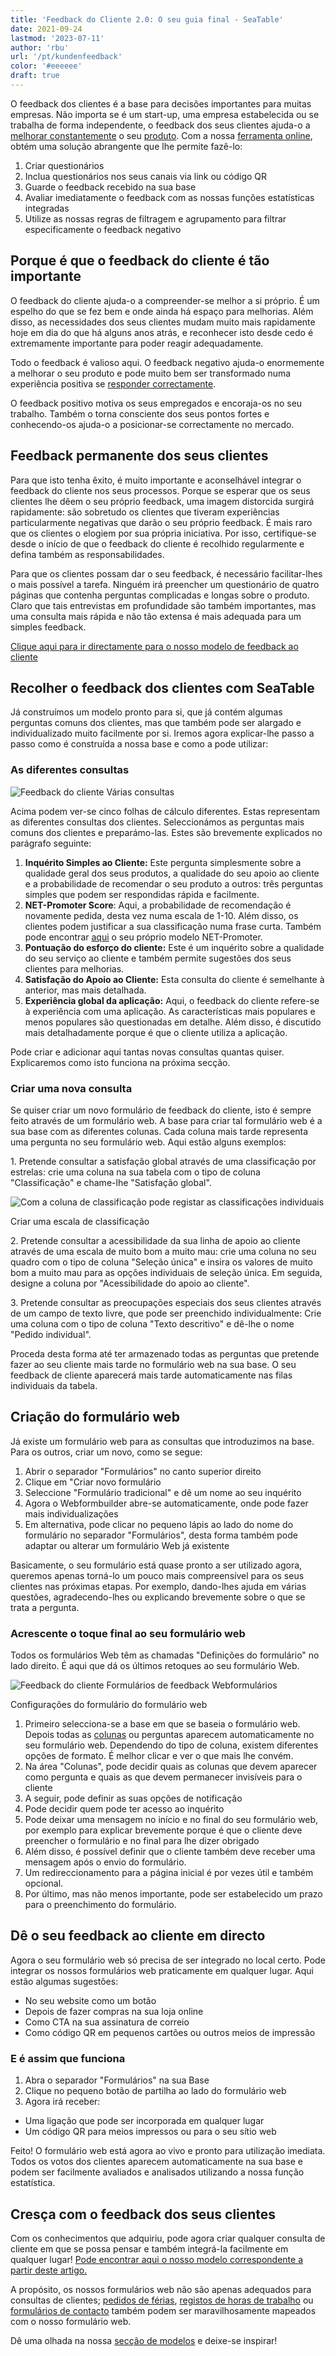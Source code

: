 ```yaml
---
title: 'Feedback do Cliente 2.0: O seu guia final - SeaTable'
date: 2021-09-24
lastmod: '2023-07-11'
author: 'rbu'
url: '/pt/kundenfeedback'
color: '#eeeeee'
draft: true
---
```


O feedback dos clientes é a base para decisões importantes para muitas empresas. Não importa se é um start-up, uma empresa estabelecida ou se trabalha de forma independente, o feedback dos seus clientes ajuda-o a [melhorar constantemente](https://blog.ekomi.com/2019/10/24/6-schritte-zum-business-wachstum-durch-kundenfeedback/) o seu [produto](https://blog.ekomi.com/2019/10/24/6-schritte-zum-business-wachstum-durch-kundenfeedback/). Com a nossa [ferramenta online](https://seatable.io/pt/vorlage/ku9n1tyosmmho-8trn7rdg/), obtém uma solução abrangente que lhe permite fazê-lo:

1. Criar questionários
2. Inclua questionários nos seus canais via link ou código QR
3. Guarde o feedback recebido na sua base
4. Avaliar imediatamente o feedback com as nossas funções estatísticas integradas
5. Utilize as nossas regras de filtragem e agrupamento para filtrar especificamente o feedback negativo

## Porque é que o feedback do cliente é tão importante

O feedback do cliente ajuda-o a compreender-se melhor a si próprio. É um espelho do que se fez bem e onde ainda há espaço para melhorias. Além disso, as necessidades dos seus clientes mudam muito mais rapidamente hoje em dia do que há alguns anos atrás, e reconhecer isto desde cedo é extremamente importante para poder reagir adequadamente.

Todo o feedback é valioso aqui. O feedback negativo ajuda-o enormemente a melhorar o seu produto e pode muito bem ser transformado numa experiência positiva se [responder correctamente](https://seatable.io/pt/negatives-kundenfeedback/).

O feedback positivo motiva os seus empregados e encoraja-os no seu trabalho. Também o torna consciente dos seus pontos fortes e conhecendo-os ajuda-o a posicionar-se correctamente no mercado.

## Feedback permanente dos seus clientes

Para que isto tenha êxito, é muito importante e aconselhável integrar o feedback do cliente nos seus processos. Porque se esperar que os seus clientes lhe dêem o seu próprio feedback, uma imagem distorcida surgirá rapidamente: são sobretudo os clientes que tiveram experiências particularmente negativas que darão o seu próprio feedback. É mais raro que os clientes o elogiem por sua própria iniciativa. Por isso, certifique-se desde o início de que o feedback do cliente é recolhido regularmente e defina também as responsabilidades.

Para que os clientes possam dar o seu feedback, é necessário facilitar-lhes o mais possível a tarefa. Ninguém irá preencher um questionário de quatro páginas que contenha perguntas complicadas e longas sobre o produto. Claro que tais entrevistas em profundidade são também importantes, mas uma consulta mais rápida e não tão extensa é mais adequada para um simples feedback.

[Clique aqui para ir directamente para o nosso modelo de feedback ao cliente](https://seatable.io/pt/vorlage/ku9n1tyosmmho-8trn7rdg/)

## Recolher o feedback dos clientes com SeaTable

Já construímos um modelo pronto para si, que já contém algumas perguntas comuns dos clientes, mas que também pode ser alargado e individualizado muito facilmente por si. Iremos agora explicar-lhe passo a passo como é construída a nossa base e como a pode utilizar:

### As diferentes consultas

![Feedback do cliente Várias consultas ](https://seatable.de/wp-content/uploads/2021/09/Bildschirmfoto-2021-09-22-um-11.07.11.png)

Acima podem ver-se cinco folhas de cálculo diferentes. Estas representam as diferentes consultas dos clientes. Seleccionámos as perguntas mais comuns dos clientes e preparámo-las. Estes são brevemente explicados no parágrafo seguinte:

1. **Inquérito Simples ao Cliente:** Este pergunta simplesmente sobre a qualidade geral dos seus produtos, a qualidade do seu apoio ao cliente e a probabilidade de recomendar o seu produto a outros: três perguntas simples que podem ser respondidas rápida e facilmente.
2. **NET-Promoter Score**: Aqui, a probabilidade de recomendação é novamente pedida, desta vez numa escala de 1-10. Além disso, os clientes podem justificar a sua classificação numa frase curta. Também pode encontrar [aqui](https://seatable.io/pt/vorlage/wcmmq-i4qp-euwa7zh52sg/) o seu próprio modelo NET-Promoter.
3. **Pontuação do esforço do cliente:** Este é um inquérito sobre a qualidade do seu serviço ao cliente e também permite sugestões dos seus clientes para melhorias.
4. **Satisfação do Apoio ao Cliente:** Esta consulta do cliente é semelhante à anterior, mas mais detalhada.
5. **Experiência global da aplicação:** Aqui, o feedback do cliente refere-se à experiência com uma aplicação. As características mais populares e menos populares são questionadas em detalhe. Além disso, é discutido mais detalhadamente porque é que o cliente utiliza a aplicação.

Pode criar e adicionar aqui tantas novas consultas quantas quiser. Explicaremos como isto funciona na próxima secção.

### Criar uma nova consulta

Se quiser criar um novo formulário de feedback do cliente, isto é sempre feito através de um formulário web. A base para criar tal formulário web é a sua base com as diferentes colunas. Cada coluna mais tarde representa uma pergunta no seu formulário web. Aqui estão alguns exemplos:

1\. Pretende consultar a satisfação global através de uma classificação por estrelas: crie uma coluna na sua tabela com o tipo de coluna "Classificação" e chame-lhe "Satisfação global".

![Com a coluna de classificação pode registar as classificações individuais](https://seatable.de/wp-content/uploads/2021/09/Rating-Form.png)

Criar uma escala de classificação

2\. Pretende consultar a acessibilidade da sua linha de apoio ao cliente através de uma escala de muito bom a muito mau: crie uma coluna no seu quadro com o tipo de coluna "Seleção única" e insira os valores de muito bom a muito mau para as opções individuais de seleção única. Em seguida, designe a coluna por "Acessibilidade do apoio ao cliente".

3\. Pretende consultar as preocupações especiais dos seus clientes através de um campo de texto livre, que pode ser preenchido individualmente: Crie uma coluna com o tipo de coluna "Texto descritivo" e dê-lhe o nome "Pedido individual".

Proceda desta forma até ter armazenado todas as perguntas que pretende fazer ao seu cliente mais tarde no formulário web na sua base. O seu feedback de cliente aparecerá mais tarde automaticamente nas filas individuais da tabela.

## Criação do formulário web

Já existe um formulário web para as consultas que introduzimos na base. Para os outros, criar um novo, como se segue:

1. Abrir o separador "Formulários" no canto superior direito
2. Clique em "Criar novo formulário
3. Seleccione "Formulário tradicional" e dê um nome ao seu inquérito
4. Agora o Webformbuilder abre-se automaticamente, onde pode fazer mais individualizações
5. Em alternativa, pode clicar no pequeno lápis ao lado do nome do formulário no separador "Formulários", desta forma também pode adaptar ou alterar um formulário Web já existente

Basicamente, o seu formulário está quase pronto a ser utilizado agora, queremos apenas torná-lo um pouco mais compreensível para os seus clientes nas próximas etapas. Por exemplo, dando-lhes ajuda em várias questões, agradecendo-lhes ou explicando brevemente sobre o que se trata a pergunta.

### Acrescente o toque final ao seu formulário web

Todos os formulários Web têm as chamadas "Definições do formulário" no lado direito. É aqui que dá os últimos retoques ao seu formulário Web.

![Feedback do cliente Formulários de feedback Webformulários ](https://seatable.de/wp-content/uploads/2021/09/Bildschirmfoto-2021-09-22-um-11.26.29.png)

Configurações do formulário do formulário web

1. Primeiro selecciona-se a base em que se baseia o formulário web. Depois todas as [colunas](https://seatable.io/pt/docs/handbuch/seatable-nutzen/feld-typen/) ou perguntas aparecem automaticamente no seu formulário web. Dependendo do tipo de coluna, existem diferentes opções de formato. É melhor clicar e ver o que mais lhe convém.
2. Na área "Colunas", pode decidir quais as colunas que devem aparecer como pergunta e quais as que devem permanecer invisíveis para o cliente
3. A seguir, pode definir as suas opções de notificação
4. Pode decidir quem pode ter acesso ao inquérito
5. Pode deixar uma mensagem no início e no final do seu formulário web, por exemplo para explicar brevemente porque é que o cliente deve preencher o formulário e no final para lhe dizer obrigado
6. Além disso, é possível definir que o cliente também deve receber uma mensagem após o envio do formulário.
7. Um redireccionamento para a página inicial é por vezes útil e também opcional.
8. Por último, mas não menos importante, pode ser estabelecido um prazo para o preenchimento do formulário.

## Dê o seu feedback ao cliente em directo

Agora o seu formulário web só precisa de ser integrado no local certo. Pode integrar os nossos formulários web praticamente em qualquer lugar. Aqui estão algumas sugestões:

- No seu website como um botão
- Depois de fazer compras na sua loja online
- Como CTA na sua assinatura de correio
- Como código QR em pequenos cartões ou outros meios de impressão

### E é assim que funciona

1. Abra o separador "Formulários" na sua Base
2. Clique no pequeno botão de partilha ao lado do formulário web
3. Agora irá receber:

- Uma ligação que pode ser incorporada em qualquer lugar
- Um código QR para meios impressos ou para o seu sítio web

Feito! O formulário web está agora ao vivo e pronto para utilização imediata. Todos os votos dos clientes aparecem automaticamente na sua base e podem ser facilmente avaliados e analisados utilizando a nossa função estatística.

## Cresça com o feedback dos seus clientes

Com os conhecimentos que adquiriu, pode agora criar qualquer consulta de cliente em que se possa pensar e também integrá-la facilmente em qualquer lugar! [Pode encontrar aqui o nosso modelo correspondente a partir deste artigo.](https://seatable.io/pt/vorlage/ku9n1tyosmmho-8trn7rdg/)

A propósito, os nossos formulários web não são apenas adequados para consultas de clientes; [pedidos de férias](https://seatable.io/pt/vorlage/uc5kqmjeri6plk5xozayxw/), [registos de horas de trabalho](https://seatable.io/pt/vorlage/dkcp4_k3rnsb4d9sskb6qw/) ou [formulários de contacto](https://seatable.io/pt/vorlage/hgfag3__tz2ws_bnkaedwq/) também podem ser maravilhosamente mapeados com o nosso formulário web.

Dê uma olhada na nossa [secção de modelos](https://seatable.io/pt/docs/templates/) e deixe-se inspirar!
